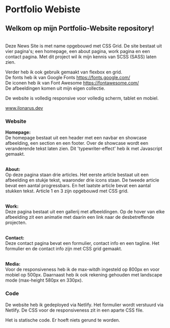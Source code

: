 # Portfolio Webiste

## Welkom op mijn Portfolio-Website repository!

\
Deze News Site is met name opgebouwd met CSS Grid.
De site bestaat uit vier pagina's; een homepage, een about pagina, work pagina en een contact pagina.
Met dit project wil ik mijn kennis van SCSS (SASS) laten zien.

Verder heb ik ook gebruik gemaakt van flexbox en grid.\
De fonts heb ik van Google Fonts https://fonts.google.com/ \
De iconen heb ik van Font Awesome https://fontawesome.com/ \
De afbeeldingen komen uit mijn eigen collectie.


  
De website is volledig responsive voor volledig scherm, tablet en mobiel.


www.ilonarus.dev


### Website
**Homepage:**\
De homepage bestaat uit een header met een navbar en showcase afbeelding, een section en een footer. Over de showcase wordt een veranderende tekst laten zien. 
Dit 'typewriter-effect' heb ik met Javascript gemaakt. 


\
**About:**\
Op deze pagina staan drie articles. Het eerste article bestaat uit een afbeelding en stukje tekst, waaronder drie icons staan. De tweede article bevat een aantal progressbars.
En het laatste article bevat een aantal stukken tekst. Article 1 en 3 zijn opgebouwd met CSS grid.


\
**Work:**\
Deze pagina bestaat uit een gallerij met afbeeldingen. Op de hover van elke afbeelding zit een animatie met daarin een link naar de desbetreffende projecten.

\
**Contact:**\
Deze contact pagina bevat een formulier, contact info en een tagline. Het formulier en de contact info zijn met CSS grid gemaakt.

\
**Media:**\
Voor de responsiveness heb ik de max-witdh ingesteld op 800px en voor mobiel op 500px. Daarnaast heb ik ook rekening gehouden met landscape mode (max-height 580px en 330px).






### Code
De website heb ik gedeployed via Netlify. 
Het formulier wordt verstuurd via Netlify. De CSS voor de responsiveness zit in een aparte CSS file.

Het is statische code. Er hoeft niets gerund te worden.
